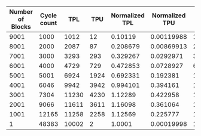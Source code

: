 | Number of Blocks | Cycle count | TPL | TPU | Normalized TPL | Normalized TPU | Total Cost | Normalized Total Cost |
| - | - | - | - | - | - | - | - |
9001 |1000 | 1012 | 12 | 0.10119 | 0.00119988 | 1036 | 0.10359 |
8001 |2000 | 2087 | 87 | 0.208679 | 0.00869913 | 2261 | 0.226077 |
7001 |3000 | 3293 | 293 | 0.329267 | 0.0292971 | 3879 | 0.387861 |
6001 |4000 | 4729 | 729 | 0.472853 | 0.0728927 | 6187 | 0.618638 |
5001 |5001 | 6924 | 1924 | 0.692331 | 0.192381 | 10772 | 1.07709 |
4001 |6046 | 9942 | 3942 | 0.994101 | 0.394161 | 17826 | 1.78242 |
3001 |7304 | 11230 | 4230 | 1.12289 | 0.422958 | 19690 | 1.9688 |
2001 |9066 | 11611 | 3611 | 1.16098 | 0.361064 | 18833 | 1.88311 |
1001 |12165 | 11258 | 2258 | 1.12569 | 0.225777 | 15774 | 1.57724 |
1 |48383 | 10002 | 2 | 1.0001 | 0.00019998 | 10006 | 1.0005 |

